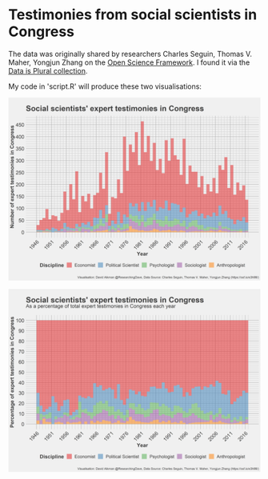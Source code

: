 # Testimonies from social scientists in Congress

The data was originally shared by researchers Charles Seguin, Thomas V. Maher, Yongjun Zhang on the [Open Science Framework](https://osf.io/e3h98/). I found it via the [Data is Plural collection](https://docs.google.com/spreadsheets/d/1wZhPLMCHKJvwOkP4juclhjFgqIY8fQFMemwKL2c64vk/edit#gid=0).

My code in 'script.R' will produce these two visualisations:

![](count_plot.png)

![](percentage_plot.png)
